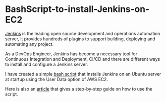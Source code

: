 # BashScript-to-install-Jenkins-on-EC2

[Jenkins](https://www.jenkins.io/) is the leading open source development and operations automation server, it provides hundreds of plugins to support building, deploying and automating any project.

As a DevOps Engineer, Jenkins has become a necessary tool for Continuous Integration and Deployment, CI/CD and there are different ways to install and configure a Jenkins server.

I have created a simple [bash script](https://github.com/Osinachi-Uro/BashScript-to-install-Jenkins-on-EC2/blob/main/jenkins.sh) that installs Jenkins on an Ubuntu server at startup using the User Data option of AWS EC2.

Here is also an [article](https://dev.to/osinachiuro/how-to-set-up-jenkins-on-an-ec2-instance-using-bashscript-4mgj) that gives a step-by-step guide on how to use the script.
